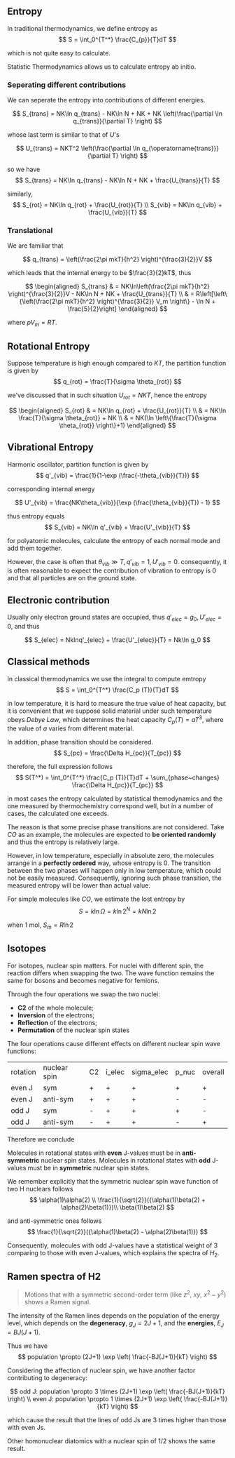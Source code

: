 ## Entropy

In traditional thermodynamics, we define entropy as
$$
S = \int_0^{T^*} \frac{C_{p}}{T}dT
$$

which is not quite easy to calculate.

Statistic Thermodynamics allows us to calculate entropy ab initio.

### Seperating different contributions

We can seperate the entropy into contributions of different energies.

$$
S_{trans} = NK\ln q_{trans} - NK\ln N + NK + NK \left(\frac{\partial \ln q_{trans}}{\partial T} \right)
$$

whose last term is similar to that of $U$'s

$$
U_{trans} = NKT^2 \left(\frac{\partial \ln q_{\operatorname{trans}}}{\partial T} \right)
$$

so we have
$$
S_{trans} = NK\ln q_{trans} - NK\ln N + NK + \frac{U_{trans}}{T}
$$

similarly, 
$$
S_{rot} = NK\ln q_{rot} + \frac{U_{rot}}{T} \\
S_{vib} = NK\ln q_{vib} + \frac{U_{vib}}{T}
$$

### Translational

We are familiar that

$$
q_{trans} = \left(\frac{2\pi mkT}{h^2} \right)^{\frac{3}{2}}V
$$

which leads that the internal energy to be $\frac{3}{2}kT$, thus

$$
\begin{aligned}
 S_{trans} & = NK\ln\left(\frac{2\pi mkT}{h^2} \right)^{\frac{3}{2}}V - NK\ln N + NK + \frac{U_{trans}}{T} \\
 & = R\left[\left\{\left(\frac{2\pi mkT}{h^2} \right)^{\frac{3}{2}} V_m \right\} - \ln N + \frac{5}{2}\right]
\end{aligned}
$$

where $pV_m = RT$.

## Rotational Entropy

Suppose temperature is high enough compared to $KT$, the partition function is given by
$$
q_{rot} = \frac{T}{\sigma \theta_{rot}}
$$

we've discussed that in such situation $U_{rot} = NKT$, hence the entropy

$$
\begin{aligned}
S_{rot} & = NK\ln q_{rot} + \frac{U_{rot}}{T} \\
& = NK\ln \frac{T}{\sigma \theta_{rot}} + NK \\
& = NK(\ln \left\{\frac{T}{\sigma \theta_{rot}} \right\}+1)
\end{aligned}
$$

## Vibrational Entropy

Harmonic oscillator, partition function is given by
$$
q'_{vib} = \frac{1}{1-\exp (\frac{-\theta_{vib}}{T})}
$$ 

corresponding internal energy

$$
U'_{vib} = \frac{NK\theta_{vib}}{\exp (\frac{\theta_{vib}}{T}) - 1}
$$

thus entropy equals
$$
S_{vib} = NK\ln q'_{vib} + \frac{U'_{vib}}{T}
$$

for polyatomic molecules, calculate the entropy of each normal mode and add them together.

However, the case is often that $\theta_{vib} \gg T, q'_{vib} = 1, U'_{vib} = 0$. consequently, it is often reasonable to expect the contribution of vibration to entropy is 0 and that all particles are on the ground state.

## Electronic contribution

Usually only electron ground states are occupied, thus $q'_{elec} = g_0, U'_{elec} = 0$, and thus

$$
S_{elec} = Nklnq'_{elec} + \frac{U'_{elec}}{T} = Nk\ln g_0
$$

## Classical methods

In classical thermodynamics we use the integral to compute emtropy
$$
S = \int_0^{T^*} \frac{C_p (T)}{T}dT
$$

in low temperature, it is hard to measure the true value of heat capacity, but it is convenient that we suppose solid material under such temperature obeys *Debye Law*, which determines the heat capacity $C_p(T) = aT^3$, where the value of $a$ varies from different material.

In addition, phase transition should be considered.
$$
S_{pc} = \frac{\Delta H_{pc}}{T_{pc}}
$$

therefore, the full expression follows
$$
S(T^*) = \int_0^{T^*} \frac{C_p (T)}{T}dT + \sum_{phase~changes} \frac{\Delta H_{pc}}{T_{pc}}
$$

in most cases the entropy calculated by statistical themodynamics and the one measured by thermochemistry correspond well, but in a number of cases, the calculated one exceeds. 

The reason is that some precise phase transitions are not considered. Take $CO$ as an example, the molecules are expected to **be oriented randomly** and thus the entropy is relatively large.

However, in low temperature, especially in absolute zero, the molecules arrange in a **perfectly ordered** way, whose entropy is 0. The transition between the two phases will happen only in low temperature, which could not be easily measured. Consequently, ignoring such phase transition, the measured entropy will be lower than actual value.

For simple molecules like $CO$, we estimate the lost entropy by 
$$
S = k\ln \Omega = k\ln 2^N = kN\ln 2
$$

when 1 mol, $S_m = R\ln 2$

## Isotopes

For isotopes, nuclear spin matters. For nuclei with different spin, the reaction differs when swapping the two. The wave function remains the same for bosons and becomes negative for femions.

Through the four operations we swap the two nuclei:
- **C2** of the whole molecule;
- **Inversion** of the electrons;
- **Reflection** of the electrons;
- **Permutation** of the nuclear spin states

The four operations cause different effects on different nuclear spin wave functions:

<table>
    <tr>
        <td>rotation</td>
        <td>nuclear spin</td>
        <td>C2</td>
        <td>i_elec</td>
        <td>sigma_elec</td>
        <td>p_nuc</td>
        <td>overall</td>
    </tr>
    <tr>
        <td>even J</td>
        <td>sym</td>
        <td>+</td> 
        <td>+</td>
        <td>+</td>
        <td>+</td>
        <td>+</td>
    </tr>
    <tr>
        <td>even J</td>
        <td>anti-sym</td>
        <td>+</td> 
        <td>+</td>
        <td>+</td>
        <td>-</td>
        <td>-</td>
    </tr>
    <tr>
        <td>odd J</td>
        <td>sym</td>
        <td>-</td> 
        <td>+</td>
        <td>+</td>
        <td>+</td>
        <td>-</td>
    </tr>
    <tr>
        <td>odd J</td>
        <td>anti-sym</td>
        <td>-</td> 
        <td>+</td>
        <td>+</td>
        <td>-</td>
        <td>+</td>
    </tr>
</table>

Therefore we conclude

Molecules in rotational states with **even** J-values must be in **anti-symmetric** nuclear spin states. 
Molecules in rotational states with **odd** J-values must be in **symmetric** nuclear spin states. 

We remember explicitly that the symmetric nuclear spin wave function of two H nuclears follows
$$
\alpha(1)\alpha(2) \\
\frac{1}{\sqrt{2}}({\alpha(1)\beta(2) + \alpha(2)\beta(1)})\\
\beta(1)\beta(2)
$$

and anti-symmetric ones follows
$$
\frac{1}{\sqrt{2}}({\alpha(1)\beta(2) - \alpha(2)\beta(1)})
$$

Consequently, molecules with odd J-values have a statistical weight of 3 comparing to those with even J-values, which explains the spectra of $H_2$.

## Ramen spectra of H2

> Motions that with a symmetric second-order term (like $z^2$, $xy$, $x^2-y^2$) shows a Ramen signal.

The intensity of the Ramen lines depends on the population of the energy level, which depends on the **degeneracy**, $g_J = 2J+1$, and the **energies**, $E_J = BJ(J+1)$.

Thus we have
$$
population \propto (2J+1) \exp \left( \frac{-BJ(J+1)}{kT} \right)
$$

Considering the affection of nuclear spin, we have another factor contributing to degeneracy:

$$
odd J: population \propto 3 \times (2J+1) \exp \left( \frac{-BJ(J+1)}{kT} \right) \\
even J: population \propto 1 \times (2J+1) \exp \left( \frac{-BJ(J+1)}{kT} \right)
$$

which cause the result that the lines of odd Js are 3 times higher than those with even Js.

Other homonuclear diatomics with a nuclear spin of 1/2 shows the same result.